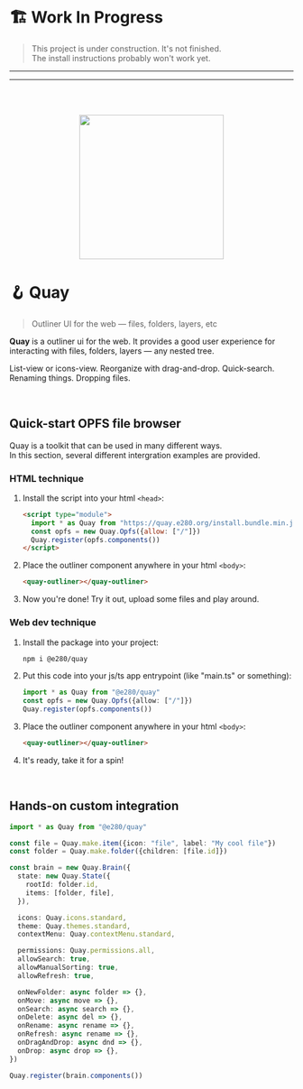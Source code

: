 
# 🏗️ Work In Progress
> This project is under construction. It's not finished.  
> The install instructions probably won't work yet.  

---
---

<br/><br/>

<div align="center"><img alt="" width=256 src="https://i.imgur.com/tranhbs.png"/></div>

# 🪝 Quay
> Outliner UI for the web — files, folders, layers, etc

**Quay** is a outliner ui for the web. It provides a good user experience for interacting with files, folders, layers — any nested tree.

List-view or icons-view. Reorganize with drag-and-drop. Quick-search. Renaming things. Dropping files.

<br/>

## Quick-start OPFS file browser

Quay is a toolkit that can be used in many different ways.  
In this section, several different intergration examples are provided.  

### HTML technique
1. Install the script into your html `<head>`:
    ```html
    <script type="module">
      import * as Quay from "https://quay.e280.org/install.bundle.min.js"
      const opfs = new Quay.Opfs({allow: ["/"]})
      Quay.register(opfs.components())
    </script>
    ```
1. Place the outliner component anywhere in your html `<body>`:
    ```html
    <quay-outliner></quay-outliner>
    ```
1. Now you're done! Try it out, upload some files and play around.

### Web dev technique
1. Install the package into your project:
    ```sh
    npm i @e280/quay
    ```
1. Put this code into your js/ts app entrypoint (like "main.ts" or something):
    ```ts
    import * as Quay from "@e280/quay"
    const opfs = new Quay.Opfs({allow: ["/"]})
    Quay.register(opfs.components())
    ```
1. Place the outliner component anywhere in your html `<body>`:
    ```html
    <quay-outliner></quay-outliner>
    ```
1. It's ready, take it for a spin!

<br/>

## Hands-on custom integration

```ts
import * as Quay from "@e280/quay"

const file = Quay.make.item({icon: "file", label: "My cool file"})
const folder = Quay.make.folder({children: [file.id]})

const brain = new Quay.Brain({
  state: new Quay.State({
    rootId: folder.id,
    items: [folder, file],
  }),

  icons: Quay.icons.standard,
  theme: Quay.themes.standard,
  contextMenu: Quay.contextMenu.standard,

  permissions: Quay.permissions.all,
  allowSearch: true,
  allowManualSorting: true,
  allowRefresh: true,

  onNewFolder: async folder => {},
  onMove: async move => {},
  onSearch: async search => {},
  onDelete: async del => {},
  onRename: async rename => {},
  onRefresh: async rename => {},
  onDragAndDrop: async dnd => {},
  onDrop: async drop => {},
})

Quay.register(brain.components())
```

